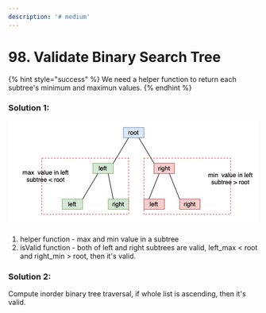 ```yaml
---
description: '# medium'
---
```


# 98. Validate Binary Search Tree

{% hint style="success" %}
We need a helper function to return each subtree's minimum and maximun values.
{% endhint %}

### Solution 1:

![](../../.gitbook/assets/1589763315283.jpg)

1. helper function - max and min value in a subtree
2. isValid function - both of left and right subtrees are valid, left\_max &lt; root and right\_min &gt; root, then it's valid.

### Solution 2:

Compute inorder binary tree traversal, if whole list is ascending, then it's valid.

